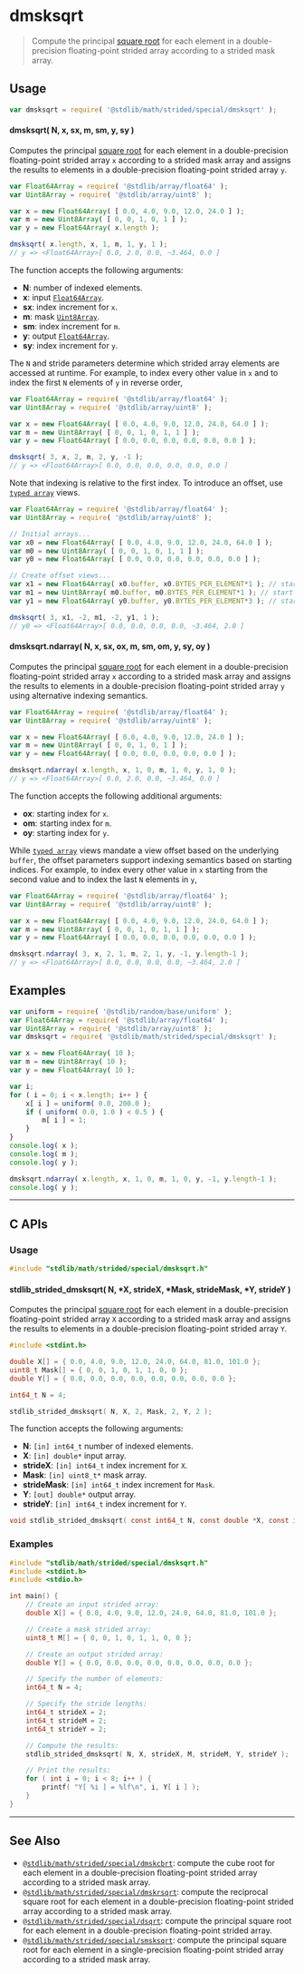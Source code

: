 <!--

@license Apache-2.0

Copyright (c) 2021 The Stdlib Authors.

Licensed under the Apache License, Version 2.0 (the "License");
you may not use this file except in compliance with the License.
You may obtain a copy of the License at

   http://www.apache.org/licenses/LICENSE-2.0

Unless required by applicable law or agreed to in writing, software
distributed under the License is distributed on an "AS IS" BASIS,
WITHOUT WARRANTIES OR CONDITIONS OF ANY KIND, either express or implied.
See the License for the specific language governing permissions and
limitations under the License.

-->

# dmsksqrt

> Compute the principal [square root][@stdlib/math/base/special/sqrt] for each element in a double-precision floating-point strided array according to a strided mask array.

<section class="intro">

</section>

<!-- /.intro -->

<section class="usage">

## Usage

```javascript
var dmsksqrt = require( '@stdlib/math/strided/special/dmsksqrt' );
```

#### dmsksqrt( N, x, sx, m, sm, y, sy )

Computes the principal [square root][@stdlib/math/base/special/sqrt] for each element in a double-precision floating-point strided array `x` according to a strided mask array and assigns the results to elements in a double-precision floating-point strided array `y`.

```javascript
var Float64Array = require( '@stdlib/array/float64' );
var Uint8Array = require( '@stdlib/array/uint8' );

var x = new Float64Array( [ 0.0, 4.0, 9.0, 12.0, 24.0 ] );
var m = new Uint8Array( [ 0, 0, 1, 0, 1 ] );
var y = new Float64Array( x.length );

dmsksqrt( x.length, x, 1, m, 1, y, 1 );
// y => <Float64Array>[ 0.0, 2.0, 0.0, ~3.464, 0.0 ]
```

The function accepts the following arguments:

-   **N**: number of indexed elements.
-   **x**: input [`Float64Array`][@stdlib/array/float64].
-   **sx**: index increment for `x`.
-   **m**: mask [`Uint8Array`][@stdlib/array/uint8].
-   **sm**: index increment for `m`.
-   **y**: output [`Float64Array`][@stdlib/array/float64].
-   **sy**: index increment for `y`.

The `N` and stride parameters determine which strided array elements are accessed at runtime. For example, to index every other value in `x` and to index the first `N` elements of `y` in reverse order,

```javascript
var Float64Array = require( '@stdlib/array/float64' );
var Uint8Array = require( '@stdlib/array/uint8' );

var x = new Float64Array( [ 0.0, 4.0, 9.0, 12.0, 24.0, 64.0 ] );
var m = new Uint8Array( [ 0, 0, 1, 0, 1, 1 ] );
var y = new Float64Array( [ 0.0, 0.0, 0.0, 0.0, 0.0, 0.0 ] );

dmsksqrt( 3, x, 2, m, 2, y, -1 );
// y => <Float64Array>[ 0.0, 0.0, 0.0, 0.0, 0.0, 0.0 ]
```

Note that indexing is relative to the first index. To introduce an offset, use [`typed array`][@stdlib/array/float64] views.

```javascript
var Float64Array = require( '@stdlib/array/float64' );
var Uint8Array = require( '@stdlib/array/uint8' );

// Initial arrays...
var x0 = new Float64Array( [ 0.0, 4.0, 9.0, 12.0, 24.0, 64.0 ] );
var m0 = new Uint8Array( [ 0, 0, 1, 0, 1, 1 ] );
var y0 = new Float64Array( [ 0.0, 0.0, 0.0, 0.0, 0.0, 0.0 ] );

// Create offset views...
var x1 = new Float64Array( x0.buffer, x0.BYTES_PER_ELEMENT*1 ); // start at 2nd element
var m1 = new Uint8Array( m0.buffer, m0.BYTES_PER_ELEMENT*1 ); // start at 2nd element
var y1 = new Float64Array( y0.buffer, y0.BYTES_PER_ELEMENT*3 ); // start at 4th element

dmsksqrt( 3, x1, -2, m1, -2, y1, 1 );
// y0 => <Float64Array>[ 0.0, 0.0, 0.0, 0.0, ~3.464, 2.0 ]
```

#### dmsksqrt.ndarray( N, x, sx, ox, m, sm, om, y, sy, oy )

Computes the principal [square root][@stdlib/math/base/special/sqrt] for each element in a double-precision floating-point strided array `x` according to a strided mask array and assigns the results to elements in a double-precision floating-point strided array `y` using alternative indexing semantics.

```javascript
var Float64Array = require( '@stdlib/array/float64' );
var Uint8Array = require( '@stdlib/array/uint8' );

var x = new Float64Array( [ 0.0, 4.0, 9.0, 12.0, 24.0 ] );
var m = new Uint8Array( [ 0, 0, 1, 0, 1 ] );
var y = new Float64Array( [ 0.0, 0.0, 0.0, 0.0, 0.0 ] );

dmsksqrt.ndarray( x.length, x, 1, 0, m, 1, 0, y, 1, 0 );
// y => <Float64Array>[ 0.0, 2.0, 0.0, ~3.464, 0.0 ]
```

The function accepts the following additional arguments:

-   **ox**: starting index for `x`.
-   **om**: starting index for `m`.
-   **oy**: starting index for `y`.

While [`typed array`][@stdlib/array/float64] views mandate a view offset based on the underlying `buffer`, the offset parameters support indexing semantics based on starting indices. For example, to index every other value in `x` starting from the second value and to index the last `N` elements in `y`,

```javascript
var Float64Array = require( '@stdlib/array/float64' );
var Uint8Array = require( '@stdlib/array/uint8' );

var x = new Float64Array( [ 0.0, 4.0, 9.0, 12.0, 24.0, 64.0 ] );
var m = new Uint8Array( [ 0, 0, 1, 0, 1, 1 ] );
var y = new Float64Array( [ 0.0, 0.0, 0.0, 0.0, 0.0, 0.0 ] );

dmsksqrt.ndarray( 3, x, 2, 1, m, 2, 1, y, -1, y.length-1 );
// y => <Float64Array>[ 0.0, 0.0, 0.0, 0.0, ~3.464, 2.0 ]
```

</section>

<!-- /.usage -->

<section class="notes">

</section>

<!-- /.notes -->

<section class="examples">

## Examples

<!-- eslint no-undef: "error" -->

```javascript
var uniform = require( '@stdlib/random/base/uniform' );
var Float64Array = require( '@stdlib/array/float64' );
var Uint8Array = require( '@stdlib/array/uint8' );
var dmsksqrt = require( '@stdlib/math/strided/special/dmsksqrt' );

var x = new Float64Array( 10 );
var m = new Uint8Array( 10 );
var y = new Float64Array( 10 );

var i;
for ( i = 0; i < x.length; i++ ) {
    x[ i ] = uniform( 0.0, 200.0 );
    if ( uniform( 0.0, 1.0 ) < 0.5 ) {
        m[ i ] = 1;
    }
}
console.log( x );
console.log( m );
console.log( y );

dmsksqrt.ndarray( x.length, x, 1, 0, m, 1, 0, y, -1, y.length-1 );
console.log( y );
```

</section>

<!-- /.examples -->

<!-- C interface documentation. -->

* * *

<section class="c">

## C APIs

<!-- Section to include introductory text. Make sure to keep an empty line after the intro `section` element and another before the `/section` close. -->

<section class="intro">

</section>

<!-- /.intro -->

<!-- C usage documentation. -->

<section class="usage">

### Usage

```c
#include "stdlib/math/strided/special/dmsksqrt.h"
```

#### stdlib_strided_dmsksqrt( N, \*X, strideX, \*Mask, strideMask, \*Y, strideY )

Computes the principal [square root][@stdlib/math/base/special/sqrt] for each element in a double-precision floating-point strided array `X` according to a strided mask array and assigns the results to elements in a double-precision floating-point strided array `Y`.

```c
#include <stdint.h>

double X[] = { 0.0, 4.0, 9.0, 12.0, 24.0, 64.0, 81.0, 101.0 };
uint8_t Mask[] = { 0, 0, 1, 0, 1, 1, 0, 0 };
double Y[] = { 0.0, 0.0, 0.0, 0.0, 0.0, 0.0, 0.0, 0.0 };

int64_t N = 4;

stdlib_strided_dmsksqrt( N, X, 2, Mask, 2, Y, 2 );
```

The function accepts the following arguments:

-   **N**: `[in] int64_t` number of indexed elements.
-   **X**: `[in] double*` input array.
-   **strideX**: `[in] int64_t` index increment for `X`.
-   **Mask**: `[in] uint8_t*` mask array.
-   **strideMask**: `[in] int64_t` index increment for `Mask`.
-   **Y**: `[out] double*` output array.
-   **strideY**: `[in] int64_t` index increment for `Y`.

```c
void stdlib_strided_dmsksqrt( const int64_t N, const double *X, const int64_t strideX, const uint8_t *Mask, const int64_t strideMask, double *Y, const int64_t strideY );
```

</section>

<!-- /.usage -->

<!-- C API usage notes. Make sure to keep an empty line after the `section` element and another before the `/section` close. -->

<section class="notes">

</section>

<!-- /.notes -->

<!-- C API usage examples. -->

<section class="examples">

### Examples

```c
#include "stdlib/math/strided/special/dmsksqrt.h"
#include <stdint.h>
#include <stdio.h>

int main() {
    // Create an input strided array:
    double X[] = { 0.0, 4.0, 9.0, 12.0, 24.0, 64.0, 81.0, 101.0 };

    // Create a mask strided array:
    uint8_t M[] = { 0, 0, 1, 0, 1, 1, 0, 0 };

    // Create an output strided array:
    double Y[] = { 0.0, 0.0, 0.0, 0.0, 0.0, 0.0, 0.0, 0.0 };

    // Specify the number of elements:
    int64_t N = 4;

    // Specify the stride lengths:
    int64_t strideX = 2;
    int64_t strideM = 2;
    int64_t strideY = 2;

    // Compute the results:
    stdlib_strided_dmsksqrt( N, X, strideX, M, strideM, Y, strideY );

    // Print the results:
    for ( int i = 0; i < 8; i++ ) {
        printf( "Y[ %i ] = %lf\n", i, Y[ i ] );
    }
}
```

</section>

<!-- /.examples -->

</section>

<!-- /.c -->

<!-- Section for related `stdlib` packages. Do not manually edit this section, as it is automatically populated. -->

<section class="related">

* * *

## See Also

-   <span class="package-name">[`@stdlib/math/strided/special/dmskcbrt`][@stdlib/math/strided/special/dmskcbrt]</span><span class="delimiter">: </span><span class="description">compute the cube root for each element in a double-precision floating-point strided array according to a strided mask array.</span>
-   <span class="package-name">[`@stdlib/math/strided/special/dmskrsqrt`][@stdlib/math/strided/special/dmskrsqrt]</span><span class="delimiter">: </span><span class="description">compute the reciprocal square root for each element in a double-precision floating-point strided array according to a strided mask array.</span>
-   <span class="package-name">[`@stdlib/math/strided/special/dsqrt`][@stdlib/math/strided/special/dsqrt]</span><span class="delimiter">: </span><span class="description">compute the principal square root for each element in a double-precision floating-point strided array.</span>
-   <span class="package-name">[`@stdlib/math/strided/special/smsksqrt`][@stdlib/math/strided/special/smsksqrt]</span><span class="delimiter">: </span><span class="description">compute the principal square root for each element in a single-precision floating-point strided array according to a strided mask array.</span>

</section>

<!-- /.related -->

<!-- Section for all links. Make sure to keep an empty line after the `section` element and another before the `/section` close. -->

<section class="links">

[@stdlib/array/float64]: https://github.com/stdlib-js/stdlib/tree/develop/lib/node_modules/%40stdlib/array/float64

[@stdlib/math/base/special/sqrt]: https://github.com/stdlib-js/stdlib/tree/develop/lib/node_modules/%40stdlib/math/base/special/sqrt

[@stdlib/array/uint8]: https://github.com/stdlib-js/stdlib/tree/develop/lib/node_modules/%40stdlib/array/uint8

<!-- <related-links> -->

[@stdlib/math/strided/special/dmskcbrt]: https://github.com/stdlib-js/stdlib/tree/develop/lib/node_modules/%40stdlib/math/strided/special/dmskcbrt

[@stdlib/math/strided/special/dmskrsqrt]: https://github.com/stdlib-js/stdlib/tree/develop/lib/node_modules/%40stdlib/math/strided/special/dmskrsqrt

[@stdlib/math/strided/special/dsqrt]: https://github.com/stdlib-js/stdlib/tree/develop/lib/node_modules/%40stdlib/math/strided/special/dsqrt

[@stdlib/math/strided/special/smsksqrt]: https://github.com/stdlib-js/stdlib/tree/develop/lib/node_modules/%40stdlib/math/strided/special/smsksqrt

<!-- </related-links> -->

</section>

<!-- /.links -->
